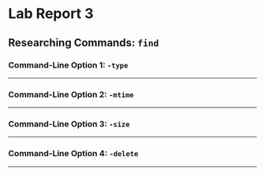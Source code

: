 # Lab Report 3

## Researching Commands: `find`

### Command-Line Option 1: `-type`
---

### Command-Line Option 2: `-mtime`
---

### Command-Line Option 3: `-size`
---

### Command-Line Option 4: `-delete`
---
